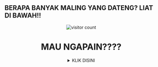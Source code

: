 ## BERAPA BANYAK MALING YANG DATENG? LIAT DI BAWAH!!

<p align="center">
  <img src="https://count.getloli.com/get/@antoo69?theme=rule34" alt="visitor count"/>
</p>

<div align="center">

# MAU NGAPAIN????

</div>

<details align="center">
  <summary>KLIK DISINI</summary>

  # MAU NGAPAIN????
</details>
